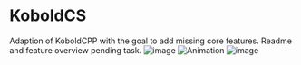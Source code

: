 # KoboldCS
Adaption of KoboldCPP with the goal to add missing core features. Readme and feature overview pending task.
![image](https://github.com/user-attachments/assets/abee63be-b5d1-402b-adca-e79f8218633d)
![Animation](https://github.com/user-attachments/assets/965ff65e-2887-4e37-b3a6-f8c4fb5f8fdc)
![image](https://github.com/user-attachments/assets/1bee5d42-a6e2-4152-a251-eb24ac264b16)


